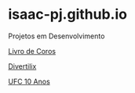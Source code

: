 # isaac-pj.github.io
Projetos em Desenvolvimento


<a href="https://isaac-pj.github.io/ldc" target="_blank">Livro de Coros</a>

<a href="https://isaac-pj.github.io/divertilix" target="_blank">Divertilix</a>

<a href="https://isaac-pj.github.io/site" target="_blank">UFC 10 Anos</a>
